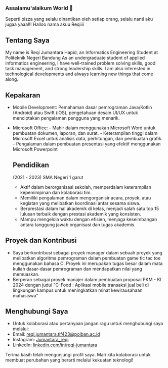 
### Assalamu'alaikum World 👋

Seperti pizza yang selalu dinantikan oleh setiap orang, selalu nanti aku jugaa yaaa!!!
Halloo nama akuu Reqiiii

## Tentang Saya
My name is Reqi Jumantara Hapid, an Informatics Engineering Student at Politeknik Negeri Bandung
As an undergraduate student of applied informatics engineering, I have well-trained problem solving skills, good task management, and strong leadership skills. I am also interested in technological developments and always learning new things that come along.

## Kepakaran
- Mobile Development: Pemahaman dasar pemrograman Java/Kotlin (Android) atau Swift (iOS), pengetahuan desain UI/UX untuk menciptakan pengalaman pengguna yang menarik.
- Microsoft Office: - Mahir dalam menggunakan Microsoft Word untuk pembuatan dokumen, laporan, dan surat. - Keterampilan tinggi dalam Microsoft Excel untuk analisis data, perhitungan, dan pembuatan grafik. - Pengalaman dalam pembuatan presentasi yang efektif menggunakan Microsoft Powerpoint

  ## Pendidikan
  (2021 - 2023) SMA Negeri 1 garut
  - Aktif dalam berorganisasi sekolah, memperdalam keterampilan kepemimpinan dan kolaborasi tim.
  - Memiliki pengalaman dalam mengorganisir acara, proyek, atau kegiatan yang melibatkan koordinasi antar sesama siswa.
  - Berprestasi dalam hal akademik di kelas, menjadi salah satu top 15 lulusan terbaik dengan prestasi akademik yang konsisten.
  - Mampu mengelola waktu dengan efisien, menjaga keseimbangan antara tanggung jawab organisasi dan tugas akademis.

## Proyek dan Kontribusi

- Saya berkontribusi sebagai proyek manager dalam sebuah proyek yang melibatkan algoritma pemrograman dalam pembuatan game tic tac toe menggunakan bahasa C. Proyek ini merupakan tugas besar dalam mata kuliah dasar-dasar pemrograman dan mendapatkan nilai yang memuaskan.
- Berperan sebagai proyek manajer dalam pembuatan proposal PKM - KI 2024 dengan judul "C-Food : Aplikasi mobile transaksi jual beli di lingkungan kampus untuk meningkatkan minat kewirausahaan mahasiswa"

## Menghubungi Saya

- Untuk kolaborasi atau pertanyaan jangan ragu untuk menghubungi saya melalui:
- Email: [reqi.jumantara.tif423@polban.ac.id](reqi.jumantara.tif423@polban.ac.id)
- Instagram: [Jumantara_reqi](www.instagram.com/jumantara_reqi)
- LinkedIn: [linkedin.com/in/reqi-jumantara](linkedin.com/in/reqi-jumantara)
  
Terima kasih telah mengunjungi profil saya. Mari kita kolaborasi untuk membuat perubahan yang berarti melalui kekuatan teknologi!
